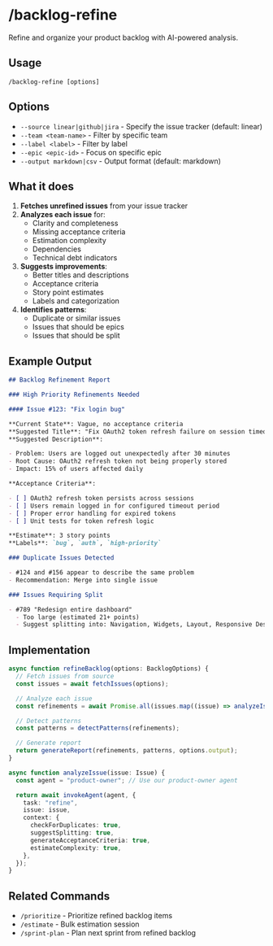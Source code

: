 # /backlog-refine

Refine and organize your product backlog with AI-powered analysis.

## Usage

```
/backlog-refine [options]
```

## Options

- `--source linear|github|jira` - Specify the issue tracker (default: linear)
- `--team <team-name>` - Filter by specific team
- `--label <label>` - Filter by label
- `--epic <epic-id>` - Focus on specific epic
- `--output markdown|csv` - Output format (default: markdown)

## What it does

1. **Fetches unrefined issues** from your issue tracker
2. **Analyzes each issue** for:
   - Clarity and completeness
   - Missing acceptance criteria
   - Estimation complexity
   - Dependencies
   - Technical debt indicators
3. **Suggests improvements**:
   - Better titles and descriptions
   - Acceptance criteria
   - Story point estimates
   - Labels and categorization
4. **Identifies patterns**:
   - Duplicate or similar issues
   - Issues that should be epics
   - Issues that should be split

## Example Output

```markdown
## Backlog Refinement Report

### High Priority Refinements Needed

#### Issue #123: "Fix login bug"

**Current State**: Vague, no acceptance criteria
**Suggested Title**: "Fix OAuth2 token refresh failure on session timeout"
**Suggested Description**:

- Problem: Users are logged out unexpectedly after 30 minutes
- Root Cause: OAuth2 refresh token not being properly stored
- Impact: 15% of users affected daily

**Acceptance Criteria**:

- [ ] OAuth2 refresh token persists across sessions
- [ ] Users remain logged in for configured timeout period
- [ ] Proper error handling for expired tokens
- [ ] Unit tests for token refresh logic

**Estimate**: 3 story points
**Labels**: `bug`, `auth`, `high-priority`

### Duplicate Issues Detected

- #124 and #156 appear to describe the same problem
- Recommendation: Merge into single issue

### Issues Requiring Split

- #789 "Redesign entire dashboard"
  - Too large (estimated 21+ points)
  - Suggest splitting into: Navigation, Widgets, Layout, Responsive Design
```

## Implementation

```typescript
async function refineBacklog(options: BacklogOptions) {
  // Fetch issues from source
  const issues = await fetchIssues(options);

  // Analyze each issue
  const refinements = await Promise.all(issues.map((issue) => analyzeIssue(issue)));

  // Detect patterns
  const patterns = detectPatterns(refinements);

  // Generate report
  return generateReport(refinements, patterns, options.output);
}

async function analyzeIssue(issue: Issue) {
  const agent = "product-owner"; // Use our product-owner agent

  return await invokeAgent(agent, {
    task: "refine",
    issue: issue,
    context: {
      checkForDuplicates: true,
      suggestSplitting: true,
      generateAcceptanceCriteria: true,
      estimateComplexity: true,
    },
  });
}
```

## Related Commands

- `/prioritize` - Prioritize refined backlog items
- `/estimate` - Bulk estimation session
- `/sprint-plan` - Plan next sprint from refined backlog
